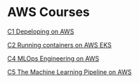 # AWS Courses

[C1 Depeloping on AWS](Course-depeloping_on_aws.md)

[C2 Running containers on AWS EKS](Course-running_containers_on_AWS_EKS.md)

[C4 MLOps Engineering on AWS](Course-mlops_engineering_on_AWS.md)

[C5 The Machine Learning Pipeline on AWS](Course_ML_Pipeline_on_AWS.md)